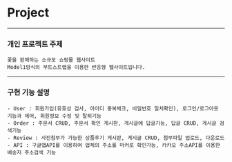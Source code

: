 # Project

-----------------------------------------------------------------------------------------------------------
### 개인 프로젝트 주제
```
꽃을 판매하는 소규모 쇼핑몰 웹사이트 
Model1방식의 부트스트랩을 이용한 반응형 웹사이트입니다.
```
------------------------------------------------------------------------------------------------------------
### 구현 기능 설명
```
- User : 회원가입(유효성 검사, 아이디 중복체크, 비밀번호 일치확인), 로그인/로그아웃 기능과 제어, 회원정보 수정 및 탈퇴기능
- Order : 주문서 CRUD, 주문서 확인 게시판, 게시글에 답글기능, 답글 CRUD, 게시글 검색기능
- Review : 사진첨부가 가능한 상품후기 게시판, 게시글 CRUD, 첨부파일 업로드, 다운로드
- API : 구글맵API를 이용하여 업체의 주소를 마커로 확인가능, 카카오 주소API를 이용한 배송지 주소검색 기능
```
